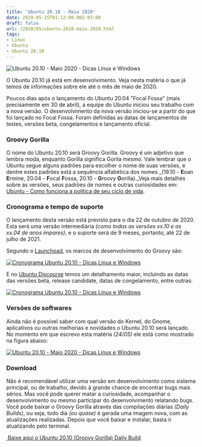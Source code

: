 ```yaml
---
title: 'Ubuntu 20.10 - Maio 2020'
date: 2020-05-25T01:12:00.002-03:00
draft: false
url: /2020/05/ubuntu-2010-maio-2020.html
tags: 
- Linux
- Ubuntu
- Ubuntu 20.10
---
```


![Ubuntu 20.10 - Maio 2020 - Dicas Linux e Windows](https://4.bp.blogspot.com/-LHSrzR_N8Kc/Xuq7hCjPZlI/AAAAAAAAPIM/XVlUrwnF3NYtc86MwmrxW2hg5of2LF2MwCNcBGAsYHQ/s1600/Groovy_Gorilla.png "Ubuntu 20.10 - Maio 2020 - Dicas Linux e Windows")

O Ubuntu 20.10 já está em desenvolvimento. Veja nesta matéria o que já temos de informações sobre ele até o mês de maio de 2020.

  
  
  
  
  
  
  

Poucos dias após o lançamento do Ubuntu 20.04 "Focal Fossa" (mais precisamente em 30 de abril), a equipe do Ubuntu iniciou seu trabalho com a nova versão. O desenvolvimento da nova versão iniciou-se a partir do que foi lançado no Focal Fossa. Foram definidas as datas de lançamentos de testes, versões beta, congelamentos e lançamento oficial.  
  

### Groovy Gorilla

  
O nome do Ubuntu 20.10 será Groovy Gorilla. Groovy é um adjetivo que lembra moda, enquanto Gorilla significa Gorila mesmo. Vale lembrar que o Ubuntu segue alguns padrões para escolher o nome de suas versões, e dentre estes padrões está a sequência alfabética dos nomes _(19.10 - **E**oan **E**rmine, 20.04 - **F**ocal **F**ossa, 20.10 - **G**roovy **G**orilla)._Veja mais detalhes sobre as versões, seus padrões de nomes e outras curiosidades em: [Ubuntu - Como funciona a política de seu ciclo de vida](https://info.wsouza.com.br/2019/03/ubuntu-como-funciona-politica-de-seu-ciclo-de-vida.html).  
  

### Cronograma e tempo de suporte

  
O lançamento desta versão está previsto para o dia 22 de outubro de 2020. Esta será uma versão intermediária _(como todas as versões xx.10 e as xx.04 de anos ímpares)_, e o suporte será de 9 meses, portanto, até 22 de julho de 2021.  
  
Segundo o [Launchpad](https://launchpad.net/ubuntu/groovy), os marcos de desenvolvimento do Groovy são:  
  

[![Cronograma Ubuntu 20.10 - Dicas Linux e Windows](https://3.bp.blogspot.com/-OU4sNDhvolM/Xss6d43D9iI/AAAAAAAAO6Q/tRDZXdiw3CUPkEaV1zd9BkkokciqKY9rQCNcBGAsYHQ/s640/Groovy-Launchpad.png "Cronograma Ubuntu 20.10 - Dicas Linux e Windows")](https://3.bp.blogspot.com/-OU4sNDhvolM/Xss6d43D9iI/AAAAAAAAO6Q/tRDZXdiw3CUPkEaV1zd9BkkokciqKY9rQCNcBGAsYHQ/s1600/Groovy-Launchpad.png)

  
E no [Ubuntu Discourse](https://discourse.ubuntu.com/t/groovy-gorilla-release-schedule/15531) temos um detalhamento maior, incluindo as datas das versões beta, release candidate, datas de congelamento, entre outras:  
  

[![Cronograma Ubuntu 20.10 - Dicas Linux e Windows](https://4.bp.blogspot.com/-X-ebYfixMPo/Xss7Ra1JUuI/AAAAAAAAO6Y/bDuCTyUm72MHWujznuxPf5-wyGh5CjBHwCNcBGAsYHQ/s640/Groovy-Cronograma.png "Cronograma Ubuntu 20.10 - Dicas Linux e Windows")](https://4.bp.blogspot.com/-X-ebYfixMPo/Xss7Ra1JUuI/AAAAAAAAO6Y/bDuCTyUm72MHWujznuxPf5-wyGh5CjBHwCNcBGAsYHQ/s1600/Groovy-Cronograma.png)

  

### Versões de softwares

  
Ainda não é possível saber com qual versão do Kernel, do Gnome, aplicativos ou outras melhorias e novidades o Ubuntu 20.10 será lançado. No momento em que escrevo esta matéria _(24/05)_ ele está como mostrado na figura abaixo:  
  

[![Ubuntu 20.10 - Maio 2020 - Dicas Linux e Windows](https://4.bp.blogspot.com/-QiMbAyyoVNk/XssvkcomzKI/AAAAAAAAO6A/oJ0R5RK-t7AMP2vL92Hydqb1Tj4PJNmkQCNcBGAsYHQ/s640/Groovy.png "Ubuntu 20.10 - Maio 2020 - Dicas Linux e Windows")](https://4.bp.blogspot.com/-QiMbAyyoVNk/XssvkcomzKI/AAAAAAAAO6A/oJ0R5RK-t7AMP2vL92Hydqb1Tj4PJNmkQCNcBGAsYHQ/s1600/Groovy.png)

  

### Download

  
Não é recomendável utilizar uma versão em desenvolvimento como sistema principal, ou de trabalho, devido à grande chance de encontrar bugs mais sérios. Mas você pode querer matar a curiosidade, acompanhar o desenvolvimento ou mesmo participar do desenvolvimento relatando bugs. Você pode baixar o Groovy Gorilla através das compilações diárias _(Daily Builds)_, ou seja, todo dia _(ou quase)_ é gerada uma imagem nova, com as atualizações realizadas. Depois que você baixar e instalar, basta ir atualizando pelo terminal.  
  

[ Baixe aqui o Ubuntu 20.10 (Groovy Gorilla) Daily Build](https://releases.ubuntu.com/20.10/ubuntu-20.10-desktop-amd64.iso)